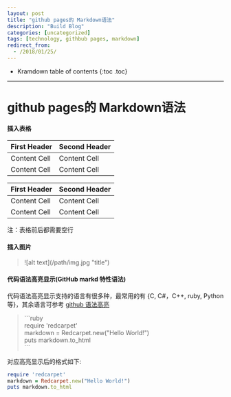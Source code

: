 ```yaml
---
layout: post
title: "github pages的 Markdown语法"
description: "Build Blog"
categories: [uncategorized]
tags: [technology, githbub pages, markdown]
redirect_from:
  - /2018/01/25/
---
```

* Kramdown table of contents
{:toc .toc}
---
# github pages的 Markdown语法  

####  插入表格
| First Header  | Second Header |  
| ------------- | ------------- |  
| Content Cell  | Content Cell  |  
| Content Cell  | Content Cell  |  


| First Header  | Second Header |
| ------------- | ------------- |
| Content Cell  | Content Cell  |
| Content Cell  | Content Cell  |

注：表格前后都需要空行


####  插入图片  

> \![alt text\]\(/path/img.jpg "title"\)  

####  代码语法高亮显示(GitHub markd 特性语法)
代码语法高亮显示支持的语言有很多种，最常用的有 \{C, C#，C++, ruby, Python等\}，其余语言可参考 [github 语法高亮](https://github.com/github/linguist/blob/master/lib/linguist/languages.yml)

> \`\`\`ruby  
require 'redcarpet'  
markdown = Redcarpet.new("Hello World!")  
puts markdown.to_html  
\`\`\`

对应高亮显示后的格式如下:
```ruby  
require 'redcarpet'  
markdown = Redcarpet.new("Hello World!")  
puts markdown.to_html  
```  